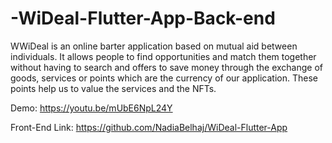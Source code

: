 # -WiDeal-Flutter-App-Back-end
WWiDeal is an online barter application based on mutual aid between individuals. It allows people to find opportunities and match them together without having to search and offers to save money through the exchange of goods, services or points which are the currency of our application. These points help us to value the services and the NFTs.

Demo: https://youtu.be/mUbE6NpL24Y

Front-End Link: https://github.com/NadiaBelhaj/WiDeal-Flutter-App
